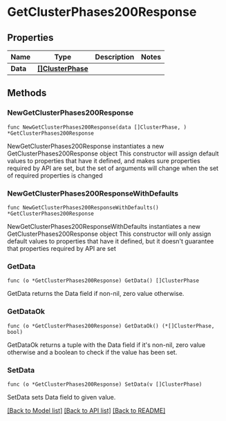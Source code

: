 # GetClusterPhases200Response

## Properties

Name | Type | Description | Notes
------------ | ------------- | ------------- | -------------
**Data** | [**[]ClusterPhase**](ClusterPhase.md) |  | 

## Methods

### NewGetClusterPhases200Response

`func NewGetClusterPhases200Response(data []ClusterPhase, ) *GetClusterPhases200Response`

NewGetClusterPhases200Response instantiates a new GetClusterPhases200Response object
This constructor will assign default values to properties that have it defined,
and makes sure properties required by API are set, but the set of arguments
will change when the set of required properties is changed

### NewGetClusterPhases200ResponseWithDefaults

`func NewGetClusterPhases200ResponseWithDefaults() *GetClusterPhases200Response`

NewGetClusterPhases200ResponseWithDefaults instantiates a new GetClusterPhases200Response object
This constructor will only assign default values to properties that have it defined,
but it doesn't guarantee that properties required by API are set

### GetData

`func (o *GetClusterPhases200Response) GetData() []ClusterPhase`

GetData returns the Data field if non-nil, zero value otherwise.

### GetDataOk

`func (o *GetClusterPhases200Response) GetDataOk() (*[]ClusterPhase, bool)`

GetDataOk returns a tuple with the Data field if it's non-nil, zero value otherwise
and a boolean to check if the value has been set.

### SetData

`func (o *GetClusterPhases200Response) SetData(v []ClusterPhase)`

SetData sets Data field to given value.



[[Back to Model list]](../README.md#documentation-for-models) [[Back to API list]](../README.md#documentation-for-api-endpoints) [[Back to README]](../README.md)


